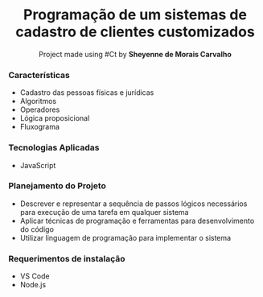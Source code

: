 <h1 align="center">Programação de um sistemas de cadastro de clientes customizados</h1>

<p align="center">Project made using #Ct by <b>Sheyenne de Morais Carvalho</b>

<h3>Características</h3>
<ul>
  <li>Cadastro das pessoas físicas e jurídicas</li>
  <li>Algoritmos</li>
  <li>Operadores</li>
  <li>Lógica proposicional</li>
  <li>Fluxograma</li>
</ul>

<h3>Tecnologias Aplicadas</h3>
<ul>
  <li>JavaScript</li>
</ul>

<h3>Planejamento do Projeto</h3>
<ul>
  <li>Descrever e representar a sequência de passos lógicos necessários para execução de uma tarefa em qualquer sistema</li>
  <li>Aplicar técnicas de programação e ferramentas para desenvolvimento do código</li>
  <li>Utilizar linguagem de programação para implementar o sistema</li>
</ul>

<h3>Requerimentos de instalação</h3>
<ul>
  <li>VS Code</li>
  <li>Node.js</li>
</ul>
